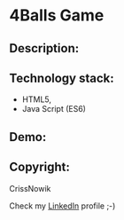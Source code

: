 4Balls Game
====================

Description:
-------------



Technology stack:
-------------
* HTML5,
* Java Script (ES6)


Demo:
-----


Copyright:
----------
CrissNowik

Check my [LinkedIn] profile ;-)


[LinkedIn]: <https://www.linkedin.com/in/krzysztof-nowicki-0a5a9a164/>
